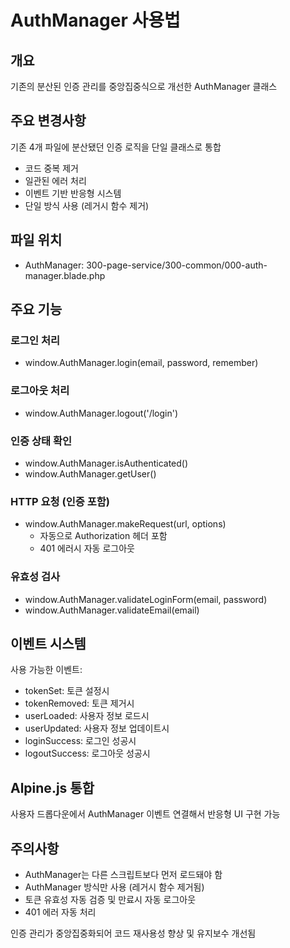 # AuthManager 사용법

## 개요

기존의 분산된 인증 관리를 중앙집중식으로 개선한 AuthManager 클래스

## 주요 변경사항

기존 4개 파일에 분산됐던 인증 로직을 단일 클래스로 통합
- 코드 중복 제거
- 일관된 에러 처리
- 이벤트 기반 반응형 시스템
- 단일 방식 사용 (레거시 함수 제거)

## 파일 위치

- AuthManager: 300-page-service/300-common/000-auth-manager.blade.php

## 주요 기능

### 로그인 처리
- window.AuthManager.login(email, password, remember)

### 로그아웃 처리  
- window.AuthManager.logout('/login')

### 인증 상태 확인
- window.AuthManager.isAuthenticated()
- window.AuthManager.getUser()

### HTTP 요청 (인증 포함)
- window.AuthManager.makeRequest(url, options)
  - 자동으로 Authorization 헤더 포함
  - 401 에러시 자동 로그아웃

### 유효성 검사
- window.AuthManager.validateLoginForm(email, password)
- window.AuthManager.validateEmail(email)

## 이벤트 시스템

사용 가능한 이벤트:
- tokenSet: 토큰 설정시
- tokenRemoved: 토큰 제거시  
- userLoaded: 사용자 정보 로드시
- userUpdated: 사용자 정보 업데이트시
- loginSuccess: 로그인 성공시
- logoutSuccess: 로그아웃 성공시

## Alpine.js 통합

사용자 드롭다운에서 AuthManager 이벤트 연결해서 반응형 UI 구현 가능

## 주의사항

- AuthManager는 다른 스크립트보다 먼저 로드돼야 함
- AuthManager 방식만 사용 (레거시 함수 제거됨)
- 토큰 유효성 자동 검증 및 만료시 자동 로그아웃
- 401 에러 자동 처리

인증 관리가 중앙집중화되어 코드 재사용성 향상 및 유지보수 개선됨
